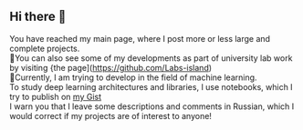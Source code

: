 ## Hi there 👋
You have reached my main page, where I post more or less large and complete projects.  
🔭You can also see some of my developments as part of university lab work by visiting {the page](https://github.com/Labs-island)   
🌱Currently, I am trying to develop in the field of machine learning.  
To study deep learning architectures and libraries, I use notebooks, which I try to publish on [my Gist](https://gist.github.com/Ludico10)  
I warn you that I leave some descriptions and comments in Russian, which I would correct if my projects are of interest to anyone!  
<!--
**Ludico10/Ludico10** is a ✨ _special_ ✨ repository because its `README.md` (this file) appears on your GitHub profile.

Here are some ideas to get you started:

- 🔭 I’m currently working on ...
- 🌱 I’m currently learning ...
- 👯 I’m looking to collaborate on ...
- 🤔 I’m looking for help with ...
- 💬 Ask me about ...
- 📫 How to reach me: ...
- 😄 Pronouns: ...
- ⚡ Fun fact: ...
-->
